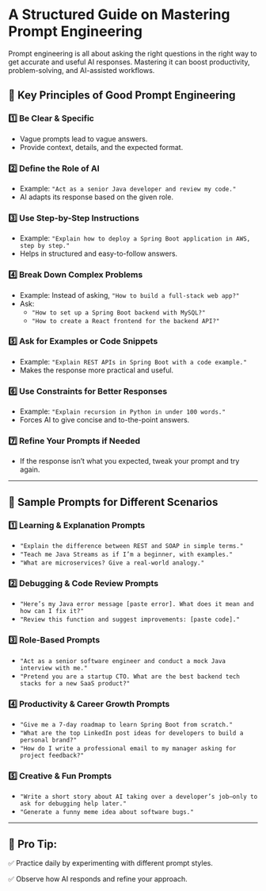 # A Structured Guide on Mastering Prompt Engineering

Prompt engineering is all about asking the right questions in the right way to get accurate and useful AI responses. Mastering it can boost productivity, problem-solving, and AI-assisted workflows.

## 🔹 Key Principles of Good Prompt Engineering

### 1️⃣ Be Clear & Specific
- Vague prompts lead to vague answers.
- Provide context, details, and the expected format.

### 2️⃣ Define the Role of AI
- Example: `"Act as a senior Java developer and review my code."`
- AI adapts its response based on the given role.

### 3️⃣ Use Step-by-Step Instructions
- Example: `"Explain how to deploy a Spring Boot application in AWS, step by step."`
- Helps in structured and easy-to-follow answers.

### 4️⃣ Break Down Complex Problems
- Example: Instead of asking, `"How to build a full-stack web app?"`
- Ask:
  - `"How to set up a Spring Boot backend with MySQL?"`
  - `"How to create a React frontend for the backend API?"`

### 5️⃣ Ask for Examples or Code Snippets
- Example: `"Explain REST APIs in Spring Boot with a code example."`
- Makes the response more practical and useful.

### 6️⃣ Use Constraints for Better Responses
- Example: `"Explain recursion in Python in under 100 words."`
- Forces AI to give concise and to-the-point answers.

### 7️⃣ Refine Your Prompts if Needed
- If the response isn’t what you expected, tweak your prompt and try again.

---

## 📌 Sample Prompts for Different Scenarios

### 1️⃣ Learning & Explanation Prompts
- `"Explain the difference between REST and SOAP in simple terms."`
- `"Teach me Java Streams as if I’m a beginner, with examples."`
- `"What are microservices? Give a real-world analogy."`

### 2️⃣ Debugging & Code Review Prompts
- `"Here’s my Java error message [paste error]. What does it mean and how can I fix it?"`
- `"Review this function and suggest improvements: [paste code]."`

### 3️⃣ Role-Based Prompts
- `"Act as a senior software engineer and conduct a mock Java interview with me."`
- `"Pretend you are a startup CTO. What are the best backend tech stacks for a new SaaS product?"`

### 4️⃣ Productivity & Career Growth Prompts
- `"Give me a 7-day roadmap to learn Spring Boot from scratch."`
- `"What are the top LinkedIn post ideas for developers to build a personal brand?"`
- `"How do I write a professional email to my manager asking for project feedback?"`

### 5️⃣ Creative & Fun Prompts
- `"Write a short story about AI taking over a developer’s job—only to ask for debugging help later."`
- `"Generate a funny meme idea about software bugs."`

---

## 🔹 Pro Tip:
✅ Practice daily by experimenting with different prompt styles.

✅ Observe how AI responds and refine your approach.

